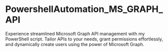 # PowershellAutomation_MS_GRAPH_API
 Experience streamlined Microsoft Graph API management with my PowerShell script. Tailor APIs to your needs, grant permissions effortlessly, and dynamically create users using the power of Microsoft Graph.
